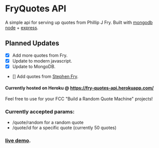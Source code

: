 # FryQuotes API

A simple api for serving up quotes from Phillip J Fry. Built with [mongodb](https://www.mongodb.com/) [node](https://nodejs.org/en/) + [express](http://expressjs.com/).

## Planned Updates

- [x] Add more quotes from Fry.
- [x] Update to modern javascript.
- [x] Update to MongoDB.
- [] Add quotes from [Stephen Fry](https://en.wikipedia.org/wiki/Stephen_Fry).

#### Currently hosted on Heroku @ https://fry-quotes-api.herokuapp.com/

Feel free to use for your FCC "Build a Random Quote Machine" projects!

### Currently accepted params:

- /quote/random for a random quote
- /quote/id for a specific quote (currently 50 quotes)

### [live demo](https://sphen.net/fry-quotes-frontend/).
